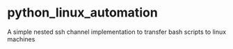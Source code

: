 # python_linux_automation
A simple nested ssh channel implementation to transfer bash scripts to linux machines
